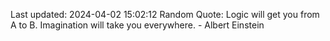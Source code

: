 Last updated: 2024-04-02 15:02:12
Random Quote: Logic will get you from A to B. Imagination will take you everywhere. - Albert Einstein